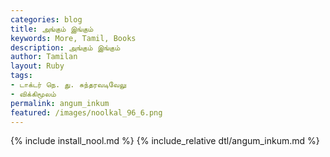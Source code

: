 ```yaml
---  
categories: blog  
title: அங்கும் இங்கும்
keywords: More, Tamil, Books  
description: அங்கும் இங்கும்
author: Tamilan  
layout: Ruby  
tags:     
- டாக்டர் நெ. து. சுந்தரவடிவேலு
- விக்கிமூலம்
permalink: angum_inkum  
featured: /images/noolkal_96_6.png  
---  
```

{% include install_nool.md %} 
{% include_relative dtl/angum_inkum.md %} 
